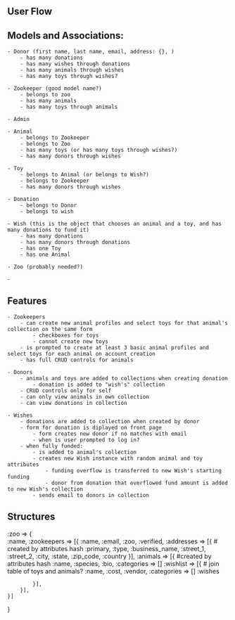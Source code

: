 
## User Flow


## Models and Associations:

    - Donor (first name, last name, email, address: {}, )
        - has many donations
        - has many wishes through donations
        - has many animals through wishes
        - has many toys through wishes?

    - Zookeeper (good model name?)
        - belongs to zoo
        - has many animals
        - has many toys through animals

    - Admin

    - Animal
        - belongs to Zookeeper
        - belongs to Zoo
        - has many toys (or has many toys through wishes?)
        - has many donors through wishes

    - Toy
        - belongs to Animal (or belongs to Wish?)
        - belongs to Zookeeper
        - has many donors through wishes

    - Donation
        - belongs to Donor
        - belongs to wish

    - Wish (this is the object that chooses an animal and a toy, and has many donations to fund it)
        - has many donations
        - has many donors through donations
        - has one Toy
        - has one Animal

    - Zoo (probably needed?)

    - 

## Features

    - Zookeepers
        - can create new animal profiles and select toys for that animal's collection on the same form
            - checkboxes for toys 
            - cannot create new toys
        - is prompted to create at least 3 basic animal profiles and select toys for each animal on account creation
        - has full CRUD controls for animals
    
    - Donors
        - animals and toys are added to collections when creating donation
            - donation is added to "wish's" collection
        - CRUD controls only for self
        - can only view animals in own collection
        - can view donations in collection

    - Wishes
        - donations are added to collection when created by donor
        - form for donation is diplayed on front page
            - form creates new donor if no matches with email
            - when is user prompted to log in?
        - when fully funded:
            - is added to animal's collection
            - creates new Wish instance with random animal and toy attributes
                - funding overflow is transferred to new Wish's starting funding
                - donor from donation that overflowed fund amount is added to new Wish's collection
            - sends email to donors in collection



        
    
    
    
## Structures

:zoo => {   
    :name,
    :zookeepers => [{
        :name,
        :email,
        :zoo,
        :verified,
        :addresses => [{    # created by attributes hash
            :primary,
            :type,
            :business_name, 
            :street_1,
            :street_2,
            :city,
            :state,
            :zip_code,
            :country
        }],
        :animals => [{  #created by attributes hash
            :name,
            :species,
            :bio,
            :categories => []
            :wishlist => [{     # join table of toys and animals?
                :name,
                :cost,
                :vendor,
                :categories => []
            :wishes

            }],
        }],
    }]
}